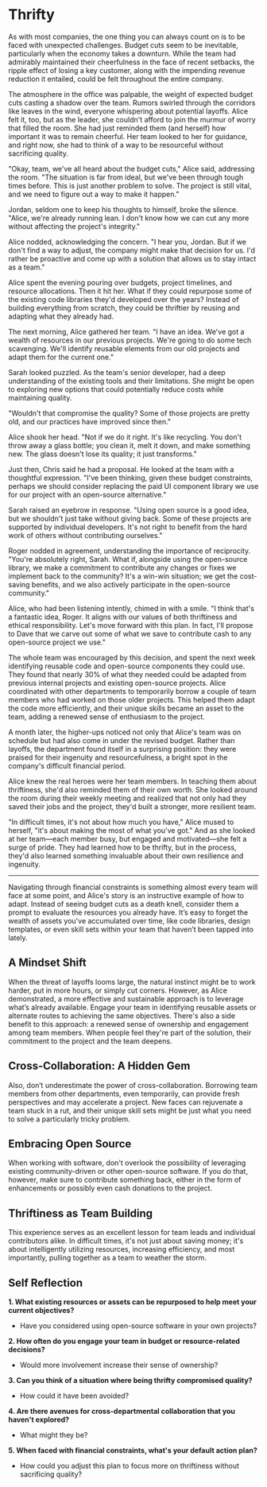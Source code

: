 # Thrifty

As with most companies, the one thing you can always count on is to be faced with unexpected challenges. Budget cuts seem to be inevitable, particularly when the economy takes a downturn. While the team had admirably maintained their cheerfulness in the face of recent setbacks, the ripple effect of losing a key customer, along with the impending revenue reduction it entailed, could be felt throughout the entire company.

The atmosphere in the office was palpable, the weight of expected budget cuts casting a shadow over the team. Rumors swirled through the corridors like leaves in the wind, everyone whispering about potential layoffs. Alice felt it, too, but as the leader, she couldn't afford to join the murmur of worry that filled the room. She had just reminded them (and herself) how important it was to remain cheerful. Her team looked to her for guidance, and right now, she had to think of a way to be resourceful without sacrificing quality.

"Okay, team, we've all heard about the budget cuts," Alice said, addressing the room. "The situation is far from ideal, but we've been through tough times before. This is just another problem to solve. The project is still vital, and we need to figure out a way to make it happen."

Jordan, seldom one to keep his thoughts to himself, broke the silence. "Alice, we're already running lean. I don't know how we can cut any more without affecting the project's integrity."

Alice nodded, acknowledging the concern. "I hear you, Jordan. But if we don't find a way to adjust, the company might make that decision for us. I'd rather be proactive and come up with a solution that allows us to stay intact as a team."

Alice spent the evening pouring over budgets, project timelines, and resource allocations. Then it hit her. What if they could repurpose some of the existing code libraries they'd developed over the years? Instead of building everything from scratch, they could be thriftier by reusing and adapting what they already had.

The next morning, Alice gathered her team. "I have an idea. We've got a wealth of resources in our previous projects. We're going to do some tech scavenging. We'll identify reusable elements from our old projects and adapt them for the current one."

Sarah looked puzzled. As the team's senior developer, had a deep understanding of the existing tools and their limitations. She might be open to exploring new options that could potentially reduce costs while maintaining quality.

"Wouldn't that compromise the quality? Some of those projects are pretty old, and our practices have improved since then."

Alice shook her head. "Not if we do it right. It's like recycling. You don't throw away a glass bottle; you clean it, melt it down, and make something new. The glass doesn't lose its quality; it just transforms."

Just then, Chris said he had a proposal. He looked at the team with a thoughtful expression. "I've been thinking, given these budget constraints, perhaps we should consider replacing the paid UI component library we use for our project with an open-source alternative."

Sarah raised an eyebrow in response. "Using open source is a good idea, but we shouldn't just take without giving back. Some of these projects are supported by individual developers. It's not right to benefit from the hard work of others without contributing ourselves."

Roger nodded in agreement, understanding the importance of reciprocity. "You're absolutely right, Sarah. What if, alongside using the open-source library, we make a commitment to contribute any changes or fixes we implement back to the community? It's a win-win situation; we get the cost-saving benefits, and we also actively participate in the open-source community."

Alice, who had been listening intently, chimed in with a smile. "I think that's a fantastic idea, Roger. It aligns with our values of both thriftiness and ethical responsibility. Let's move forward with this plan. In fact, I'll propose to Dave that we carve out some of what we save to contribute cash to any open-source project we use."

The whole team was encouraged by this decision, and spent the next week identifying reusable code and open-source components they could use. They found that nearly 30% of what they needed could be adapted from previous internal projects and existing open-source projects. Alice coordinated with other departments to temporarily borrow a couple of team members who had worked on those older projects. This helped them adapt the code more efficiently, and their unique skills became an asset to the team, adding a renewed sense of enthusiasm to the project.

A month later, the higher-ups noticed not only that Alice's team was on schedule but had also come in under the revised budget. Rather than layoffs, the department found itself in a surprising position: they were praised for their ingenuity and resourcefulness, a bright spot in the company's difficult financial period.

Alice knew the real heroes were her team members. In teaching them about thriftiness, she'd also reminded them of their own worth. She looked around the room during their weekly meeting and realized that not only had they saved their jobs and the project, they'd built a stronger, more resilient team.

"In difficult times, it's not about how much you have," Alice mused to herself, "it's about making the most of what you've got." And as she looked at her team—each member busy, but engaged and motivated—she felt a surge of pride. They had learned how to be thrifty, but in the process, they'd also learned something invaluable about their own resilience and ingenuity.

---

Navigating through financial constraints is something almost every team will face at some point, and Alice's story is an instructive example of how to adapt. Instead of seeing budget cuts as a death knell, consider them a prompt to evaluate the resources you already have. It’s easy to forget the wealth of assets you've accumulated over time, like code libraries, design templates, or even skill sets within your team that haven’t been tapped into lately.

## A Mindset Shift

When the threat of layoffs looms large, the natural instinct might be to work harder, put in more hours, or simply cut corners. However, as Alice demonstrated, a more effective and sustainable approach is to leverage what’s already available. Engage your team in identifying reusable assets or alternate routes to achieving the same objectives. There's also a side benefit to this approach: a renewed sense of ownership and engagement among team members. When people feel they're part of the solution, their commitment to the project and the team deepens.

## Cross-Collaboration: A Hidden Gem

Also, don’t underestimate the power of cross-collaboration. Borrowing team members from other departments, even temporarily, can provide fresh perspectives and may accelerate a project. New faces can rejuvenate a team stuck in a rut, and their unique skill sets might be just what you need to solve a particularly tricky problem.

## Embracing Open Source

When working with software, don't overlook the possibility of leveraging existing community-driven or other open-source software. If you do that, however, make sure to contribute something back, either in the form of enhancements or possibly even cash donations to the project.

## Thriftiness as Team Building

This experience serves as an excellent lesson for team leads and individual contributors alike. In difficult times, it's not just about saving money; it's about intelligently utilizing resources, increasing efficiency, and most importantly, pulling together as a team to weather the storm.

## Self Reflection

**1. What existing resources or assets can be repurposed to help meet your current objectives?**

- Have you considered using open-source software in your own projects?

**2. How often do you engage your team in budget or resource-related decisions?**

- Would more involvement increase their sense of ownership?

**3. Can you think of a situation where being thrifty compromised quality?**

- How could it have been avoided?

**4. Are there avenues for cross-departmental collaboration that you haven't explored?**

- What might they be?

**5. When faced with financial constraints, what's your default action plan?**

- How could you adjust this plan to focus more on thriftiness without sacrificing quality?
